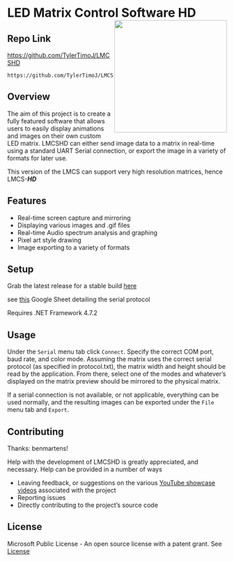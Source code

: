 # LED Matrix Control Software HD <img src="https://github.com/gmanandmarbles/Awesome-Event-Systems/assets/119905567/d19eb3fd-40c4-4d3c-aa4e-3237b991602f" align="right" height="258"/>
## Repo Link
https://github.com/TylerTimoJ/LMCSHD
```
https://github.com/TylerTimoJ/LMCSHD
```

## Overview
The aim of this project is to create a fully featured software that allows users to easily display animations and images on their own custom LED matrix. LMCSHD can either send image data to a matrix in real-time using a standard UART Serial connection, or export the image in a variety of formats for later use. 

This version of the LMCS can support very high resolution matrices, hence LMCS-_**HD**_

## Features
* Real-time screen capture and mirroring
* Displaying various images and .gif files
* Real-time Audio spectrum analysis and graphing
* Pixel art style drawing
* Image exporting to a variety of formats

## Setup
Grab the latest release for a stable build [here](https://github.com/TylerTimoJ/LMCSHD/releases)

see [this](https://docs.google.com/spreadsheets/d/1Yj7z65aB2vSuuKZ2YIDSMPz1oNud_M95WxM7BJwhVwQ/edit?usp=sharing) Google Sheet detailing the serial protocol

Requires .NET Framework 4.7.2

## Usage
Under the `Serial` menu tab click `Connect`. Specify the correct COM port, baud rate, and color mode. Assuming the matrix uses the correct serial protocol (as specified in protocol.txt), the matrix width and height should be read by the application. From there, select one of the modes and whatever’s displayed on the matrix preview should be mirrored to the physical matrix.

If a serial connection is not available, or not applicable, everything can be used normally, and the resulting images can be exported under the `File` menu tab and `Export`.

## Contributing
Thanks: benmartens!

Help with the development of LMCSHD is greatly appreciated, and necessary. Help can be provided in a number of ways
* Leaving feedback, or suggestions on the various [YouTube showcase videos](https://www.youtube.com/watch?v=LmrzyJAwyCQ&list=PLt5bhXqA0WNq3WJG-4qe4-SQdlFvXctAs) associated with the project
* Reporting issues
* Directly contributing to the project’s source code

## License
Microsoft Public License - An open source license with a patent grant.
See [License](https://github.com/TylerTimoJ/LMCSHD/blob/master/LICENSE)

